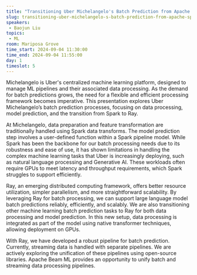 ```yaml
---
title: "Transitioning Uber Michelangelo's Batch Prediction from Apache Spark to Ray"
slug: transitioning-uber-michelangelo-s-batch-prediction-from-apache-spark-to-ray
speakers:
 - Baojun Liu
topics:
 - ML
room: Mariposa Grove
time_start: 2024-09-04 11:30:00
time_end: 2024-09-04 11:55:00
day: 1
timeslot: 5
---
```


Michelangelo is Uber's centralized machine learning platform, designed to manage ML pipelines and their associated data processing. As the demand for batch predictions grows, the need for a flexible and efficient processing framework becomes imperative. This presentation explores Uber Michelangelo’s batch prediction processes, focusing on data processing, model prediction, and the transition from Spark to Ray.

At Michelangelo, data preparation and feature transformation are traditionally handled using Spark data transforms. The model prediction step involves a user-defined function within a Spark pipeline model. While Spark has been the backbone for our batch processing needs due to its robustness and ease of use, it has shown limitations in handling the complex machine learning tasks that Uber is increasingly deploying, such as natural language processing and Generative AI. These workloads often require GPUs to meet latency and throughput requirements, which Spark struggles to support efficiently.

Ray, an emerging distributed computing framework, offers better resource utilization, simpler parallelism, and more straightforward scalability. By leveraging Ray for batch processing, we can support large language model batch predictions reliably, efficiently, and scalably. We are also transitioning other machine learning batch prediction tasks to Ray for both data processing and model prediction. In this new setup, data processing is integrated as part of the model using native transformer techniques, allowing deployment on GPUs.

With Ray, we have developed a robust pipeline for batch prediction. Currently, streaming data is handled with separate pipelines. We are actively exploring the unification of these pipelines using open-source libraries. Apache Beam ML provides an opportunity to unify batch and streaming data processing pipelines.